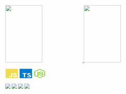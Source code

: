 <div>
  <a href="https://caiquepatelliscapeline.github.io/Personal-Site/" target="_blank">
  <img height="180em" width="48%" margin-left="4%" src="https://github-readme-stats.vercel.app/api?username=CaiquePatelliScapeline&show_icons=true&theme=dark&include_all_commits=true&count_private=true" target="_blank"/>
  <img height="180em" width="48%" src="https://github-readme-stats.vercel.app/api/top-langs/?username=CaiquePatelliScapeline&layout=compact&langs_count=7&theme=dark" target="_blank"/>
 </a>
</div>
<div style="display: inline_block"><br>
  <img align="center" alt="JavaScript" height="30" width="40" src="https://raw.githubusercontent.com/devicons/devicon/master/icons/javascript/javascript-plain.svg">
  <img align="center" alt="TypeScript" height="30" width="40" src="https://raw.githubusercontent.com/devicons/devicon/master/icons/typescript/typescript-plain.svg">
  <img align="center" alt="NodeJs" height="30" width="40" src="https://raw.githubusercontent.com/devicons/devicon/master/icons/nodejs/nodejs-original.svg">
</div>
<br>
<div> 
  <a href="https://www.linkedin.com/in/caique-patelli-scapeline" target="_blank"><img src="https://img.shields.io/badge/-LinkedIn-%23333?style=for-the-badge&logo=linkedin&logoColor=white" target="_blank"></a> 
  <a href = "mailto:caique.scapeline@fatec.sp.gov.br" margin-left="4px"><img src="https://img.shields.io/badge/-Gmail-%23333?style=for-the-badge&logo=gmail&logoColor=white" target="_blank"></a>
 <a href="https://www.figma.com/@CaiquePs" target="_blank"><img src="https://img.shields.io/badge/-Figma-%23333?style=for-the-badge&logo=figma&logoColor=white" target="_blank"></a>
 <a href="https://www.tinkercad.com/users/fjBIEKmwPew-caique-patelli-scapeline?category=circuits&sort=likes&view_mode=default" target="_blank"><img src="https://img.shields.io/badge/-TinkerCad-%23333?style=for-the-badge&logo=tinkercad&logoColor=white" target="_blank"></a>
 <!--<a href="https://caiqueps.itch.io/" target="_blank"><img src="https://img.shields.io/badge/-Itch.io-%23333?style=for-the-badge&logo=itchio&logoColor=white" target="_blank"></a>-->
</div>
 
 
<!--![Snake animation](https://github.com/CaiquePatelliScapeline/CaiquePatelliScapeline/blob/output/github-contribution-grid-snake.svg)-->
